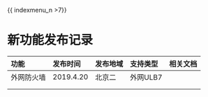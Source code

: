 {{ indexmenu_n >7}}


# 新功能发布记录

| 功能 | 发布时间 | 发布地域 | 支持类型 | 相关文档 |
| :--- | :--- | :--- | :--- | :--- |
| 外网防火墙 | 2019.4.20 | 北京二 | 外网ULB7 |  |
|  |  |  |   |  |
|  |  |  |  |  |



